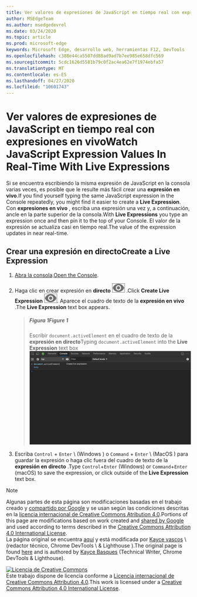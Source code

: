 ```yaml
---
title: Ver valores de expresiones de JavaScript en tiempo real con expresiones en vivo
author: MSEdgeTeam
ms.author: msedgedevrel
ms.date: 03/24/2020
ms.topic: article
ms.prod: microsoft-edge
keywords: Microsoft Edge, desarrollo web, herramientas F12, DevTools
ms.openlocfilehash: c388e44ca5507dd88ad9ad7b7ee985e658dfc569
ms.sourcegitcommit: 5cdc1626d5581b79c0f2ac4ea62e7f1974ebfa57
ms.translationtype: MT
ms.contentlocale: es-ES
ms.lasthandoff: 04/27/2020
ms.locfileid: "10601743"
---
```

<!-- Copyright Kayce Basques 

   Licensed under the Apache License, Version 2.0 (the "License");
   you may not use this file except in compliance with the License.
   You may obtain a copy of the License at

       https://www.apache.org/licenses/LICENSE-2.0

   Unless required by applicable law or agreed to in writing, software
   distributed under the License is distributed on an "AS IS" BASIS,
   WITHOUT WARRANTIES OR CONDITIONS OF ANY KIND, either express or implied.
   See the License for the specific language governing permissions and
   limitations under the License.  -->





# <span data-ttu-id="285f9-103">Ver valores de expresiones de JavaScript en tiempo real con expresiones en vivo</span><span class="sxs-lookup"><span data-stu-id="285f9-103">Watch JavaScript Expression Values In Real-Time With Live Expressions</span></span>   

  

<span data-ttu-id="285f9-104">Si se encuentra escribiendo la misma expresión de JavaScript en la consola varias veces, es posible que le resulte más fácil crear una **expresión en vivo**.</span><span class="sxs-lookup"><span data-stu-id="285f9-104">If you find yourself typing the same JavaScript expression in the Console repeatedly, you might find it easier to create a **Live Expression**.</span></span>  <span data-ttu-id="285f9-105">Con **expresiones en vivo** , escriba una expresión una vez y, a continuación, ancle en la parte superior de la consola.</span><span class="sxs-lookup"><span data-stu-id="285f9-105">With **Live Expressions** you type an expression once and then pin it to the top of your Console.</span></span>  <span data-ttu-id="285f9-106">El valor de la expresión se actualiza casi en tiempo real.</span><span class="sxs-lookup"><span data-stu-id="285f9-106">The value of the expression updates in near real-time.</span></span>  

## <span data-ttu-id="285f9-107">Crear una expresión en directo</span><span class="sxs-lookup"><span data-stu-id="285f9-107">Create a Live Expression</span></span>   

1.  <span data-ttu-id="285f9-108">[Abra la consola][DevToolsConsoleReferenceOpenConsole].</span><span class="sxs-lookup"><span data-stu-id="285f9-108">[Open the Console][DevToolsConsoleReferenceOpenConsole].</span></span>  
1.  <span data-ttu-id="285f9-109">Haga clic en crear expresión en **directo** ![ ][ImageCreateLiveExpressionIcon] .</span><span class="sxs-lookup"><span data-stu-id="285f9-109">Click **Create Live Expression** ![Create Live Expression][ImageCreateLiveExpressionIcon].</span></span>  <span data-ttu-id="285f9-110">Aparece el cuadro de texto de la **expresión en vivo** .</span><span class="sxs-lookup"><span data-stu-id="285f9-110">The **Live Expression** text box appears.</span></span>  
    
    > ##### <span data-ttu-id="285f9-111">Figura 1</span><span class="sxs-lookup"><span data-stu-id="285f9-111">Figure 1</span></span>  
    > <span data-ttu-id="285f9-112">Escribir `document.activeElement` en el cuadro de texto de la **expresión en directo**</span><span class="sxs-lookup"><span data-stu-id="285f9-112">Typing `document.activeElement` into the **Live Expression** text box</span></span>  
    > ![Escritura de Document. activeElement en el cuadro de texto de la expresión en directo][ImageLiveExpressionTextbox]  
    
1.  <span data-ttu-id="285f9-114">Escriba `Control` + `Enter` \ (Windows \) o `Command` + `Enter` \ (MacOS \) para guardar la expresión o haga clic fuera del cuadro de texto de la **expresión en directo** .</span><span class="sxs-lookup"><span data-stu-id="285f9-114">Type `Control`+`Enter` \(Windows\) or `Command`+`Enter` \(macOS\) to save the expression, or click outside of the **Live Expression** text box.</span></span>  

<!--todo: add reference open console (open the console) section when available  -->  

 



<!-- image links -->  

[ImageCreateLiveExpressionIcon]: /microsoft-edge/devtools-guide-chromium/media/create-live-expression-icon.msft.png  

[ImageLiveExpressionTextbox]: /microsoft-edge/devtools-guide-chromium/media/console-create-live-expression.msft.png "Ilustración 1: escribir Document. activeElement en el cuadro de texto de la expresión en directo"  

<!-- links -->  

[DevToolsConsoleReferenceOpenConsole]: /microsoft-edge/devtools-guide-chromium/console/reference#open-the-console "Abrir la consola-referencia de consola"  

> [!NOTE]
> <span data-ttu-id="285f9-117">Algunas partes de esta página son modificaciones basadas en el trabajo creado y [compartido por Google][GoogleSitePolicies] y se usan según las condiciones descritas en la [licencia internacional de Creative Commons Atribution 4,0][CCA4IL].</span><span class="sxs-lookup"><span data-stu-id="285f9-117">Portions of this page are modifications based on work created and [shared by Google][GoogleSitePolicies] and used according to terms described in the [Creative Commons Attribution 4.0 International License][CCA4IL].</span></span>  
> <span data-ttu-id="285f9-118">La página original se encuentra [aquí](https://developers.google.com/web/tools/chrome-devtools/console/live-expressions) y está modificada por [Kayce vascos][KayceBasques] \ (redactor técnico, Chrome DevTools \ & Lighthouse \).</span><span class="sxs-lookup"><span data-stu-id="285f9-118">The original page is found [here](https://developers.google.com/web/tools/chrome-devtools/console/live-expressions) and is authored by [Kayce Basques][KayceBasques] \(Technical Writer, Chrome DevTools \& Lighthouse\).</span></span>  

[![Licencia de Creative Commons][CCby4Image]][CCA4IL]  
<span data-ttu-id="285f9-120">Este trabajo dispone de licencia conforme a [Licencia internacional de Creative Commons Attribution 4.0][CCA4IL].</span><span class="sxs-lookup"><span data-stu-id="285f9-120">This work is licensed under a [Creative Commons Attribution 4.0 International License][CCA4IL].</span></span>  

[CCA4IL]: https://creativecommons.org/licenses/by/4.0  
[CCby4Image]: https://i.creativecommons.org/l/by/4.0/88x31.png  
[GoogleSitePolicies]: https://developers.google.com/terms/site-policies  
[KayceBasques]: https://developers.google.com/web/resources/contributors/kaycebasques  
